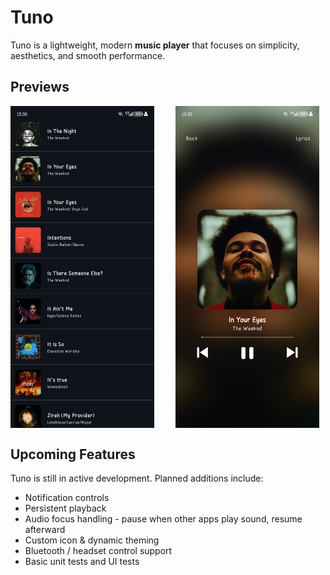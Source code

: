 # Tuno

Tuno is a lightweight, modern **music player** that focuses on simplicity, aesthetics, and smooth performance.

## Previews

<div  style="display:flex; gap: 15px; flex-wrap: wrap">
   <img src="/screenshots/listview.jpg" width="230" alt="Music List screen">
    &nbsp;
   <img src="/screenshots/nowplaying.jpg" width="230" alt="Now Playing screen">
</div>

## Upcoming Features

Tuno is still in active development. Planned additions include:

- Notification controls
- Persistent playback
- Audio focus handling - pause when other apps play sound, resume afterward
- Custom icon & dynamic theming
- Bluetooth / headset control support
- Basic unit tests and UI tests

